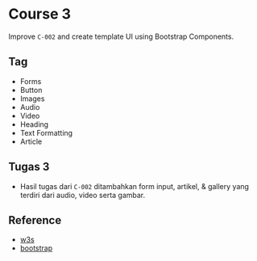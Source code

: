 # Course 3
Improve `C-002` and create template UI using Bootstrap Components.

## Tag 
- Forms
- Button
- Images
- Audio
- Video
- Heading
- Text Formatting
- Article

## Tugas 3
- Hasil tugas dari `C-002` ditambahkan form input, artikel, & gallery yang terdiri dari audio, video serta gambar.

## Reference
- [w3s](https://www.w3schools.com/html/default.asp)
- [bootstrap](https://getbootstrap.com/)
